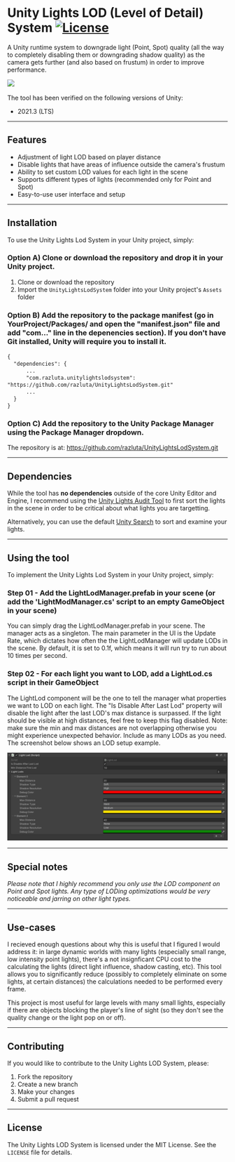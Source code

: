 # Unity Lights LOD (Level of Detail) System [![License](https://img.shields.io/badge/License-MIT-lightgrey.svg?style=flat)](http://mit-license.org)
A Unity runtime system to downgrade light (Point, Spot) quality (all the way to completely disabling them or downgrading shadow quality) as the camera gets further (and also based on frustum) in order to improve performance. 

![](/Screenshots/UnityLightsLodSystem_screenshot01.gif)

The tool has been verified on the following versions of Unity:
- 2021.3 (LTS)

*  *  *  *  *

## Features

- Adjustment of light LOD based on player distance
- Disable lights that have areas of influence outside the camera's frustum
- Ability to set custom LOD values for each light in the scene
- Supports different types of lights (recommended only for Point and Spot)
- Easy-to-use user interface and setup

*  *  *  *  *

## Installation

To use the Unity Lights Lod System in your Unity project, simply:

### Option A) Clone or download the repository and drop it in your Unity project.
1. Clone or download the repository
2. Import the `UnityLightsLodSystem` folder into your Unity project's `Assets` folder

### Option B) Add the repository to the package manifest (go in YourProject/Packages/ and open the "manifest.json" file and add "com..." line in the depenencies section). If you don't have Git installed, Unity will require you to install it.
```
{
  "dependencies": {
      ...
      "com.razluta.unitylightslodsystem": "https://github.com/razluta/UnityLightsLodSystem.git"
      ...
  }
}
```
### Option C) Add the repository to the Unity Package Manager using the Package Manager dropdown.
The repository is at: https://github.com/razluta/UnityLightsLodSystem.git

*  *  *  *  *

## Dependencies
While the tool has **no dependencies** outside of the core Unity Editor and Engine, I recommend using the [Unity Lights Audit Tool](https://github.com/razluta/UnityLightsAuditTool) to first sort the lights in the scene in order to be critical about what lights you are targetting.

Alternatively, you can use the default [Unity Search](https://docs.unity3d.com/2022.1/Documentation/Manual/search-overview.html) to sort and examine your lights. 

*  *  *  *  *

## Using the tool
To implement the Unity Lights Lod System in your Unity project, simply:

### Step 01 - Add the LightLodManager.prefab in your scene (or add the 'LightModManager.cs' script to an empty GameObject in your scene)
You can simply drag the LightLodManager.prefab in your scene. The manager acts as a singleton. The main parameter in the UI is the Update Rate, which dictates how often the the LightLodManager will update LODs in the scene. By default, it is set to 0.1f, which means it will run try to run about 10 times per second.

### Step 02 - For each light you want to LOD, add a LightLod.cs script in their GameObject
The LightLod component will be the one to tell the manager what properties we want to LOD on each light.
The "Is Disable After Last Lod" property will disable the light after the last LOD's max distance is surpassed. If the light should be visible at high distances, feel free to keep this flag disabled.
Note: make sure the min and max distances are not overlapping otherwise you might experience unexpected behavior. Include as many LODs as you need.
The screenshot below shows an LOD setup example. 

![](/Screenshots/UnityLightsLodSystem_screenshot02.png)

*  *  *  *  *

## Special notes
*Please note that I highly recommend you only use the LOD component on Point and Spot lights. Any type of LODing optimizations would be very noticeable and jarring on other light types.*

*  *  *  *  *

## Use-cases
I recieved enough questions about why this is useful that I figured I would address it: in large dynamic worlds with many lights (especially small range, low intensity point lights), there's a not insignficant CPU cost to the calculating the lights (direct light influence, shadow casting, etc). This tool allows you to significantly reduce (possibly to completely eliminate on some lights, at certain distances) the calculations needed to be performed every frame.

This project is most useful for large levels with many small lights, especially if there are objects blocking the player's line of sight (so they don't see the quality change or the light pop on or off). 

*  *  *  *  *

## Contributing

If you would like to contribute to the Unity Lights LOD System, please:

1. Fork the repository
2. Create a new branch
3. Make your changes
4. Submit a pull request

*  *  *  *  *

## License

The Unity Lights LOD System is licensed under the MIT License. See the `LICENSE` file for details.
